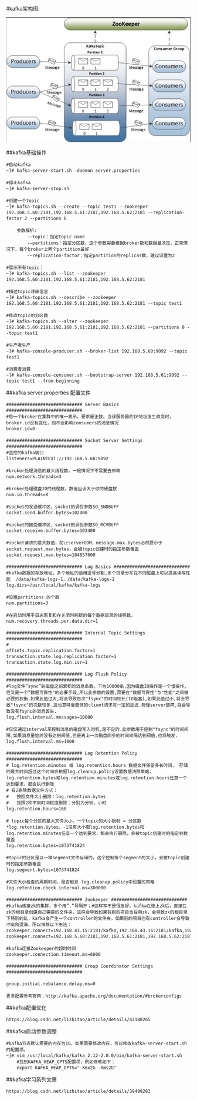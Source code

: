 #kafka架构图:

![](./picture/1.png)

##kafka基础操作

	#启动kafka
	~]# kafka-server-start.sh -daemon server.properties
	
	#停止kafka
	~]# kafka-server-stop.sh
	
	#创建一个topic
	~]# kafka-topics.sh --create --topic test1 --zookeeper 192.168.5.60:2181,192.168.5.61:2181,192.168.5.62:2181 --replication-factor 2 --partitions 6
	
		参数解析:	
			-–topic：指定topic name
			-–partitions：指定分区数，这个参数需要根据broker数和数据量决定，正常情况下，每个broker上两个partition最好 
			-–replication-factor：指定partition的replicas数，建议设置为2
	
	#展示所有topic：
	~]# kafka-topics.sh --list --zookeeper 192.168.5.60:2181,192.168.5.61:2181,192.168.5.62:2181
	
	#描述topic详细信息
	~]# kafka-topics.sh --describe --zookeeper 192.168.5.60:2181,192.168.5.61:2181,192.168.5.62:2181 --topic test1
	
	#修改topic的分区数
	~]# kafka-topics.sh --alter --zookeeper 192.168.5.60:2181,192.168.5.61:2181,192.168.5.62:2181 --partitions 8 --topic test1
	
	#生产者生产
	~]# kafka-console-producer.sh --broker-list 192.168.5.60:9092 --topic test1 
	
	#消费者消费
	~]# kafka-console-consumer.sh --bootstrap-server 192.168.5.61:9092 --topic test1 --from-beginning


##kafka server.properties 配置文件

	############################# Server Basics #############################
	#每一个broker在集群中的唯一表示，要求是正数。当该服务器的IP地址发生改变时，broker.id没有变化，则不会影响consumers的消息情况
	broker.id=0	
	
	############################# Socket Server Settings #############################
	#监控的kafka端口
	listeners=PLAINTEXT://192.168.5.60:9092
	
	#broker处理消息的最大线程数，一般情况下不需要去修改 
	num.network.threads=3
	
	#broker处理磁盘IO的线程数，数值应该大于你的硬盘数 
	num.io.threads=8
	
	#socket的发送缓冲区，socket的调优参数SO_SNDBUFF 
	socket.send.buffer.bytes=102400
	
	#socket的接受缓冲区，socket的调优参数SO_RCVBUFF 
	socket.receive.buffer.bytes=102400
	
	#socket请求的最大数值，防止serverOOM，message.max.bytes必然要小于socket.request.max.bytes，会被topic创建时的指定参数覆盖 
	socket.request.max.bytes=104857600
	
	############################# Log Basics #############################
	#kafka数据的存放地址，多个地址的话用逗号分割,多个目录分布在不同磁盘上可以提高读写性能  /data/kafka-logs-1，/data/kafka-logs-2
	log.dirs=/usr/local/kafka/kafka-logs
	
	#设置partitions 的个数
	num.partitions=3
	
	#在启动时用于日志恢复和在关闭时刷新的每个数据目录的线程数。
	num.recovery.threads.per.data.dir=1
	
	############################# Internal Topic Settings  #############################
	#
	offsets.topic.replication.factor=1
	transaction.state.log.replication.factor=1
	transaction.state.log.min.isr=1	
	
	############################# Log Flush Policy #############################
	#log文件”sync”到磁盘之前累积的消息条数，下为10000条,因为磁盘IO操作是一个慢操作,但又是一个”数据可靠性"的必要手段,所以此参数的设置,需要在"数据可靠性"与"性能"之间做必要的权衡.如果此值过大,将会导致每次"fsync"的时间较长(IO阻塞),如果此值过小,将会导致"fsync"的次数较多,这也意味着整体的client请求有一定的延迟.物理server故障,将会导致没有fsync的消息丢失.
	log.flush.interval.messages=10000
	
	#仅仅通过interval来控制消息的磁盘写入时机,是不足的.此参数用于控制"fsync"的时间间隔,如果消息量始终没有达到阀值,但是离上一次磁盘同步的时间间隔达到阀值,也将触发.
	log.flush.interval.ms=1000
	
	############################# Log Retention Policy #############################
	# log.retention.minutes 或 log.retention.hours 数据文件保留多长时间， 存储的最大时间超过这个时间会根据log.cleanup.policy设置数据清除策略，log.retention.bytes和log.retention.minutes或log.retention.hours任意一个达到要求，都会执行删除
	# 有2删除数据文件方式：
	#	按照文件大小删除：log.retention.bytes
	# 	按照2种不同时间粒度删除：分别为分钟，小时
	log.retention.hours=168
	
	# topic每个分区的最大文件大小，一个topic的大小限制 = 分区数*log.retention.bytes。-1没有大小限log.retention.bytes和log.retention.minutes任意一个达到要求，都会执行删除，会被topic创建时的指定参数覆盖
	log.retention.bytes=1073741824
	
	#topic的分区是以一堆segment文件存储的，这个控制每个segment的大小，会被topic创建时的指定参数覆盖 
	log.segment.bytes=1073741824
	
	#文件大小检查的周期时间，是否触发 log.cleanup.policy中设置的策略
	log.retention.check.interval.ms=300000
	
	############################# Zookeeper #############################
	#kafka连接zk的集群，多个用”,”号隔开；#这样写不是很友好，kafka在连上zk后，直接在zk的根目录创建自己需要的文件夹，这样会导致如果有别的项目也在用zk，会导致zk的根目录下特别的乱，kafka会产生一个controller的文件夹，如果别的项目也有controller会导致冲突和混淆，所以推荐以下用法：zookeeper.connect=192.168.43.15:2181/kafka,192.168.43.16:2181/kafka,192.168.43.17:2181/kafka
	zookeeper.connect=192.168.5.60:2181,192.168.5.61:2181,192.168.5.62:2181
	
	#kafka连接Zookeeper的超时时间
	zookeeper.connection.timeout.ms=6000
	
	############################# Group Coordinator Settings #############################
	
	group.initial.rebalance.delay.ms=0
	
	更多配置参考官网：http://kafka.apache.org/documentation/#brokerconfigs

##kafka配置优化

	https://blog.csdn.net/lizhitao/article/details/42180265

##kafka启动参数调整

	#kafka节点默认需要的内存为1G，如果需要修改内存，可以修改kafka-server-start.sh的配置项。
	~]# vim /usr/local/kafka/kafka_2.12-2.0.0/bin/kafka-server-start.sh
		#找到KAFKA_HEAP_OPTS配置项，例如修改如下：
	    export KAFKA_HEAP_OPTS="-Xmx2G -Xms2G"

##kafka学习系列文章

	https://blog.csdn.net/lizhitao/article/details/39499283